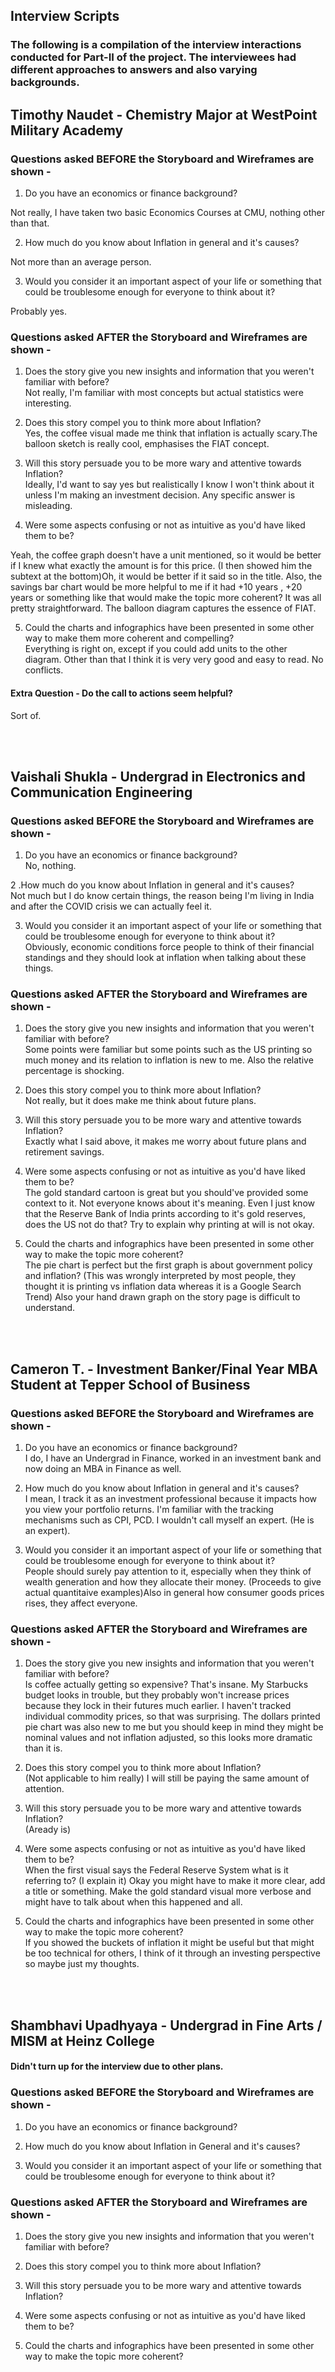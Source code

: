 
## Interview Scripts

### The following is a compilation of the interview interactions conducted for Part-II of the project. The interviewees had different approaches to answers and also varying backgrounds.


## Timothy Naudet - Chemistry Major at WestPoint Military Academy

### Questions asked BEFORE the Storyboard and Wireframes are shown -

1. Do you have an economics or finance background? <br>

Not really, I have taken two basic Economics Courses at CMU, nothing other than that.

2. How much do you know about Inflation in general and it's causes? <br>

Not more than an average person.

3. Would you consider it an important aspect of your life or something that could be troublesome enough for everyone to think about it?<br>

Probably yes.



### Questions asked AFTER the Storyboard and Wireframes are shown - <br>

1. Does the story give you new insights and information that you weren't familiar with before?<br> 
Not really, I'm familiar with most concepts but actual statistics were interesting.<br>

2. Does this story compel you to think more about Inflation? <br>
Yes, the coffee visual made me think that inflation is actually scary.The balloon sketch is really cool, emphasises the FIAT concept.<br>

3. Will this story persuade you to be more wary and attentive towards Inflation?<br> 
Ideally, I'd want to say yes but realistically I know I won't think about it unless I'm making an investment decision. Any specific answer is misleading.<br>

4. Were some aspects confusing or not as intuitive as you'd have liked them to be? <br>

Yeah, the coffee graph doesn't have a unit mentioned, so it would be better if I knew what exactly the amount is for this price. (I then showed him the subtext at the bottom)Oh, it would be better if it said so in the title. Also, the savings bar chart would be more helpful to me if it had +10 years , +20 years or something like that would make the topic more coherent? It was all pretty straightforward. The balloon diagram captures the essence of FIAT.<br>

5. Could the charts and infographics have been presented in some other way to make them more coherent and compelling?<br>
Everything is right on, except if you could add units to the other diagram. Other than that I think it is very very good and easy to read. No conflicts.<br>

#### Extra Question - Do the call to actions seem helpful?<br>
Sort of.

<br><br>

## Vaishali Shukla -  Undergrad in Electronics and Communication Engineering

### Questions asked BEFORE the Storyboard and Wireframes are shown -

1. Do you have an economics or finance background? <br>
No, nothing.<br>

2 .How much do you know about Inflation in general and it's causes? <br>
Not much but I do know certain things, the reason being I'm living in India and after the COVID crisis we can actually feel it.<br>


3. Would you consider it an important aspect of your life or something that could be troublesome enough for everyone to think about it?<br>
Obviously, economic conditions force people to think of their financial standings and they should look at inflation when talking about these things.<br>

### Questions asked AFTER the Storyboard and Wireframes are shown -<br>

1. Does the story give you new insights and information that you weren't familiar with before?<br> 
Some points were familiar but some points such as the US printing so much money and its relation to inflation is new to me. 
Also the relative percentage is shocking.<br>

2. Does this story compel you to think more about Inflation? <br>
Not really, but it does make me think about future plans.<br>

3. Will this story persuade you to be more wary and attentive towards Inflation?<br> 
Exactly what I said above, it makes me worry about future plans and retirement savings.<br>

4. Were some aspects confusing or not as intuitive as you'd have liked them to be? <br>
The gold standard cartoon is great but you should've provided some context to it. Not everyone knows about it's meaning. Even I just know that the Reserve Bank of India
prints according to it's gold reserves, does the US not do that? Try to explain why printing at will is not okay.<br>

5. Could the charts and infographics have been presented in some other way to make the topic more coherent?<br>
The pie chart is perfect but the first graph is about government policy and inflation? (This was wrongly interpreted by most people, they thought it is printing vs inflation data
whereas it is a Google Search Trend) Also your hand drawn graph on the story page is difficult to understand.<br>


<br><br>

## Cameron T. - Investment Banker/Final Year MBA Student at Tepper School of Business

### Questions asked BEFORE the Storyboard and Wireframes are shown -<br>

1. Do you have an economics or finance background? <br>
I do, I have an Undergrad in Finance, worked in an investment bank and now doing an MBA in Finance as well.<br>

2. How much do you know about Inflation in general and it's causes? <br>
I mean, I track it as an investment professional because it impacts how you view your portfolio returns. I'm familiar with the tracking mechanisms such as CPI, PCD. I wouldn't call myself an expert. (He is an expert).<br>


3. Would you consider it an important aspect of your life or something that could be troublesome enough for everyone to think about it?<br>
People should surely pay attention to it, especially when they think of wealth generation and how they allocate their money. (Proceeds to give actual quantitaive examples)Also in general how consumer goods prices rises, they affect everyone.<br>

### Questions asked AFTER the Storyboard and Wireframes are shown -<br>

1. Does the story give you new insights and information that you weren't familiar with before?<br> 
Is coffee actually getting so expensive? That's insane. My Starbucks budget looks in trouble, but they probably won't increase prices because they lock in their futures much earlier. I haven't tracked individual commodity prices, so that was surprising. The dollars printed pie chart was also new to me but you should keep in mind they might be nominal values and not inflation adjusted, so this looks more dramatic than it is.<br>


2. Does this story compel you to think more about Inflation? <br>
(Not applicable to him really) I will still be paying the same amount of attention.<br>

3. Will this story persuade you to be more wary and attentive towards Inflation?<br> 
(Aready is)

4. Were some aspects confusing or not as intuitive as you'd have liked them to be? <br>
When the first visual says the Federal Reserve System what is it referring to? (I explain it) Okay you might have to make it more clear, add a title or something.
Make the gold standard visual more verbose and might have to talk about when this happened and all.

5. Could the charts and infographics have been presented in some other way to make the topic more coherent?<br>
If you showed the buckets of inflation it might be useful but that might be too technical for others, I think of it through an investing perspective so maybe just my
thoughts.<br>


<br><br>

## Shambhavi Upadhyaya - Undergrad in Fine Arts / MISM at Heinz College

#### Didn't turn up for the interview due to other plans.<br>

### Questions asked BEFORE the Storyboard and Wireframes are shown -

1. Do you have an economics or finance background? <br>

2. How much do you know about Inflation in General and it's causes? <br>

3. Would you consider it an important aspect of your life or something that could be troublesome enough for everyone to think about it?<br>

### Questions asked AFTER the Storyboard and Wireframes are shown -

1. Does the story give you new insights and information that you weren't familiar with before?<br> 

2. Does this story compel you to think more about Inflation? <br>

3. Will this story persuade you to be more wary and attentive towards Inflation?<br> 

4. Were some aspects confusing or not as intuitive as you'd have liked them to be? <br>

5. Could the charts and infographics have been presented in some other way to make the topic more coherent?<br>






